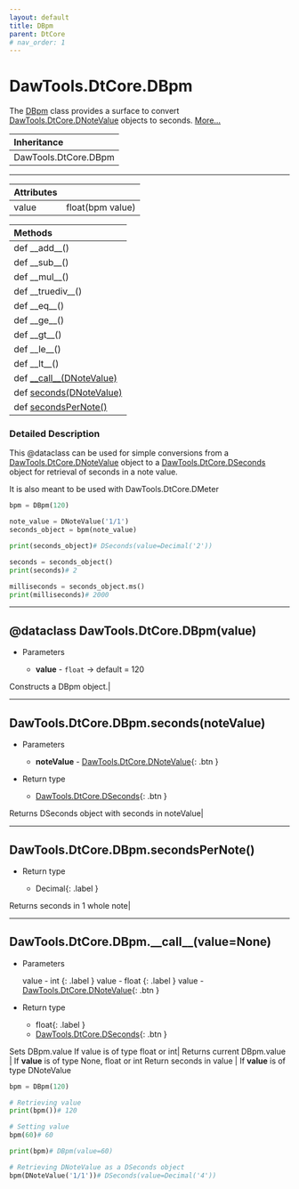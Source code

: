 ```yaml
---
layout: default
title: DBpm
parent: DtCore
# nav_order: 1
---
```


# DawTools.DtCore.DBpm

The [DBpm](dbpm.html#dataclass-dawtoolsdtcoredbpmvalue) class provides a surface
to convert [DawTools.DtCore.DNoteValue](https://madponyinteractive.github.io/daw-tools/DtCore/dnotevalue.htm)
 objects to seconds. [More...](dbpm.html#detailed-description)

| Inheritance            |
|:-----------------------|
| DawTools.DtCore.DBpm   |

***

| Attributes|                  |
|:----------|:-----------------|
| value     | float(bpm value) |

| Methods |
|:----------|
|def \_\_add\_\_()|
|def \_\_sub\_\_()|
|def \_\_mul\_\_()|
|def \_\_truediv\_\_()|
|def \_\_eq\_\_()|
|def \_\_ge\_\_()|
|def \_\_gt\_\_()|
|def \_\_le\_\_()|
|def \_\_lt\_\_()|
|def [\_\_call\_\_(DNoteValue)](dbpm.html#dawtoolsdtcoredbpm__call__valuenone)|
|def [seconds(DNoteValue)](dbpm.html#dawtoolsdtcoredbpmsecondsnotevalue)|
|def [secondsPerNote()](dbpm.html#dawtoolsdtcoredbpmsecondspernote)|

### Detailed Description
This @dataclass can be used for simple conversions from a [DawTools.DtCore.DNoteValue](https://madponyinteractive.github.io/daw-tools/DtCore/dnotevalue.htm)
object to a [DawTools.DtCore.DSeconds](https://madponyinteractive.github.io/daw-tools/DtCore/dseconds.htm)
object for retrieval of seconds in a note value.

It is also meant to be used with DawTools.DtCore.DMeter

```python
bpm = DBpm(120)

note_value = DNoteValue('1/1')
seconds_object = bpm(note_value)

print(seconds_object)# DSeconds(value=Decimal('2'))

seconds = seconds_object()
print(seconds)# 2

milliseconds = seconds_object.ms()
print(milliseconds)# 2000
```

***

## @dataclass DawTools.DtCore.DBpm(value)
* Parameters

  * **value** - `float` -> default = 120

Constructs a DBpm object.|

***

## DawTools.DtCore.DBpm.seconds(noteValue)
* Parameters

  * **noteValue** - [DawTools.DtCore.DNoteValue](https://madponyinteractive.github.io/daw-tools/DtCore/dnotevalue.htm){: .btn }

* Return type

  * [DawTools.DtCore.DSeconds](https://madponyinteractive.github.io/daw-tools/DtCore/dseconds.htm){: .btn }

Returns DSeconds object with seconds in noteValue|

***

## DawTools.DtCore.DBpm.secondsPerNote()
* Return type

  * Decimal{: .label }

Returns seconds in 1 whole note|

***

## DawTools.DtCore.DBpm.\_\_call\_\_(value=None)

* Parameters

  value - int
  {: .label }
  value - float
  {: .label }
  value - [DawTools.DtCore.DNoteValue](https://madponyinteractive.github.io/daw-tools/DtCore/dnotevalue.htm){: .btn }

* Return type

  * float{: .label }
  * [DawTools.DtCore.DSeconds](https://madponyinteractive.github.io/daw-tools/DtCore/dseconds.htm){: .btn }

Sets DBpm.value If value is of type float or int|
Returns current DBpm.value | If **value** is of type None, float or int
Return seconds in value    | If **value** is of type DNoteValue


```python
bpm = DBpm(120)

# Retrieving value
print(bpm())# 120

# Setting value
bpm(60)# 60

print(bpm)# DBpm(value=60)

# Retrieving DNoteValue as a DSeconds object
bpm(DNoteValue('1/1'))# DSeconds(value=Decimal('4'))
```
